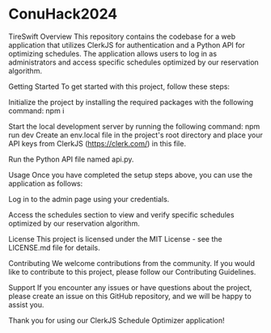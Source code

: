 # ConuHack2024
TireSwift
Overview
This repository contains the codebase for a web application that utilizes ClerkJS for authentication and a Python API for optimizing schedules. The application allows users to log in as administrators and access specific schedules optimized by our reservation algorithm.

Getting Started
To get started with this project, follow these steps:

Initialize the project by installing the required packages with the following command:
npm i

Start the local development server by running the following command:
npm run dev Create an env.local file in the project's root directory and place your API keys from ClerkJS (https://clerk.com/) in this file.

Run the Python API file named api.py.

Usage
Once you have completed the setup steps above, you can use the application as follows:

Log in to the admin page using your credentials.

Access the schedules section to view and verify specific schedules optimized by our reservation algorithm.

License
This project is licensed under the MIT License - see the LICENSE.md file for details.

Contributing
We welcome contributions from the community. If you would like to contribute to this project, please follow our Contributing Guidelines.

Support If you encounter any issues or have questions about the project, please create an issue on this GitHub repository, and we will be happy to assist you.

Thank you for using our ClerkJS Schedule Optimizer application!
